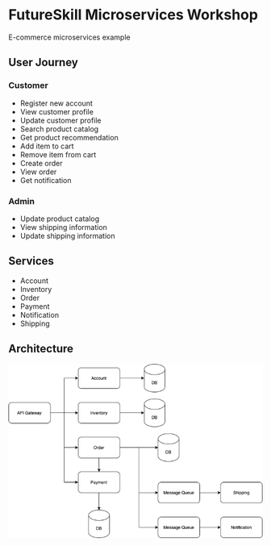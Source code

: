# FutureSkill Microservices Workshop

E-commerce microservices example

## User Journey

### Customer

* Register new account
* View customer profile
* Update customer profile
* Search product catalog
* Get product recommendation
* Add item to cart
* Remove item from cart
* Create order
* View order
* Get notification

### Admin

* Update product catalog
* View shipping information
* Update shipping information

## Services

* Account
* Inventory
* Order
* Payment
* Notification
* Shipping

## Architecture

![Architecture](./architecture.png "Architecture")
